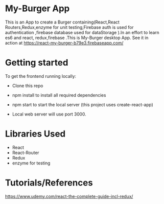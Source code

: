 # My-Burger App

This is an App to create a Burger containing(React,React Routers,Redux,enzyme for unit testing,Firebase auth is used for authentication ,firebase database used for dataStorage ).In an effort to learn es6 and react, redux,firebase .This is My-Burger desktop App.
See it in action at https://react-my-burger-b79e3.firebaseapp.com/

# Getting started

To get the frontend running locally:

- Clone this repo
- npm install to install all required  dependencies
- npm start to start the local server (this project uses create-react-app)

- Local web server will use port 3000.

# Libraries Used
- React
- React-Router
- Redux
- enzyme for testing

# Tutorials/References
https://www.udemy.com/react-the-complete-guide-incl-redux/

